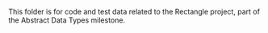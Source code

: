 This folder is for code and test data related to the Rectangle project, part of the Abstract Data Types milestone.
